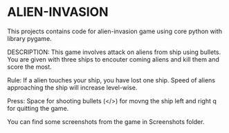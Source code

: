 # ALIEN-INVASION
This projects contains code for alien-invasion game using core python with library pygame.

DESCRIPTION:
This game involves attack on aliens from ship using bullets.
You are given with three ships to encouter coming aliens and kill them and score the most.

Rule:
If a alien touches your ship, you have lost one ship.
Speed of aliens approaching the ship will increase level-wise.

Press:
Space for shooting bullets
(</>) for movng the ship left and right
q for quitting the game.

You can find some screenshots from the game in Screenshots folder.




